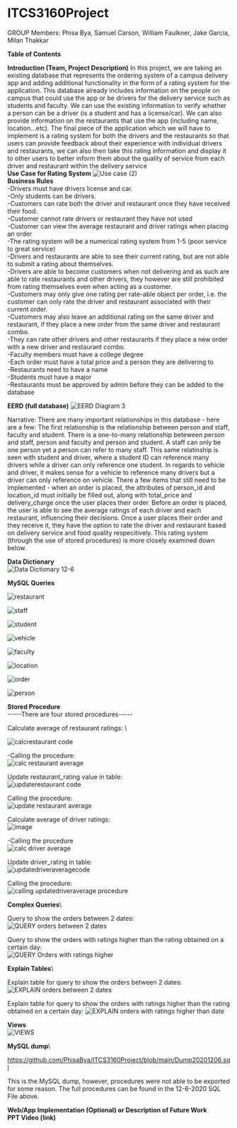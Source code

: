 # ITCS3160Project
GROUP Members: Phisa Bya, Samuel Carson, William Faulkner, Jake Garcia, Milan Thakkar

**Table of Contents**

**Introduction (Team, Project Description)**
In this project, we are taking an existing database that represents the ordering system of a campus delivery app and adding additional functionality in the form of a rating system for the application. This database already includes information on the people on campus that could use the app or be drivers for the delivery service such as students and faculty. We can use the existing information to verify whether a person can be a driver (is a student and has a license/car). We can also provide information on the restaurants that use the app (including name,  location...etc). The final piece of the application which we will have to implement is a rating system for both the drivers and the restaurants so that users can provide feedback about their experience with individual drivers and restaurants, we can also then take this rating information and display it to other users to better inform them about the quality of service from each driver and restaurant within the delivery service\
**Use Case for Rating System**
![Use case (2)](https://user-images.githubusercontent.com/46977818/99899190-57288080-2c75-11eb-9157-a4c3161c65be.jpg)\
**Business Rules** \
-Drivers must have drivers license and car.\
-Only students can be drivers.\
-Customers can rate both the driver and restaurant once they have received their food.\
-Customer cannot rate drivers or restaurant they have not used\
-Customer can view the average restaurant and driver ratings when placing an order\
-The rating system will be a numerical rating system from 1-5 (poor service to great service)\
-Drivers and restaurants are able to see their current rating, but are not able to submit a rating about themselves.\
-Drivers are able to become customers when not delivering and as such are able to rate restaurants and other drivers, they however are still prohibited from rating themselves even when acting as a customer.\
-Customers may only give one rating per rate-able object per order, i.e. the customer can only rate the driver and restaurant associated with their current order. \
-Customers may also leave an additional rating on the same driver and restaurant, if they place a new order from the same driver and restaurant combo.\
-They can rate other drivers and other restaurants if they place a new order with a new driver and restaurant combo. \
-Faculty members must have a college degree  \
-Each order must have a total price and a person they are delivering to\
-Restaurants need to have a name\
-Students must have a major\
-Restaurants must be approved by admin before they can be added to the database

**EERD (full database)** 
![EERD Diagram 3](https://user-images.githubusercontent.com/29802691/102300788-8ef8b000-3f23-11eb-8105-693dcf1df50e.png)

Narrative: There are many important relationships in this database - here are a few: The first relationship is the relationship between person and staff, faculty and student. There is a one-to-many relationship beteween person and staff, person and faculty and person and student. A staff can only be one person yet a person can refer to many staff. This same relatinship is seen with student and driver, where a student ID can reference many drivers while a driver can only reference one student. In regards to vehicle and driver, it makes sense for a vehicle to reference many drivers but a driver can only reference on vehicle. There a few items that still need to be implemented - when an order is placed, the attributes of person_id and location_id must initially be filled out, along with total_price and delivery_charge once the user places their order. Before an order is placed, the user is able to see the average ratings of each driver and each restaurant, influencing their decisions. Once a user places their order and they receive it, they have the option to rate the driver and restaurant based on delivery service and food quality respecitively. This rating system (through the use of stored procedures) is more closely examined down below. 

**Data Dictionary**\
![Data Dictionary 12-6](https://user-images.githubusercontent.com/29802691/101307788-46037600-3816-11eb-8a5a-41a78f63a9c9.png)



**MySQL Queries**

![restaurant](https://user-images.githubusercontent.com/29802691/101308508-08075180-3818-11eb-8796-cffbc142d6ad.PNG)

![staff](https://user-images.githubusercontent.com/29802691/101308509-08075180-3818-11eb-91a3-b946bbdeed14.PNG)

![student](https://user-images.githubusercontent.com/29802691/101308510-08075180-3818-11eb-9435-bd2af59a00a4.PNG)

![vehicle](https://user-images.githubusercontent.com/29802691/101308513-08075180-3818-11eb-8c4c-b8b33e6a2ffd.PNG)

![faculty](https://user-images.githubusercontent.com/29802691/101308514-089fe800-3818-11eb-9a6e-71d0948eda21.PNG)

![location](https://user-images.githubusercontent.com/29802691/101308517-089fe800-3818-11eb-9760-9cad69b0ee55.PNG)

![order](https://user-images.githubusercontent.com/29802691/101308518-089fe800-3818-11eb-8449-3e64586cbe91.PNG)

![person](https://user-images.githubusercontent.com/29802691/101308519-089fe800-3818-11eb-9d4a-71c28ab877c0.PNG)

**Stored Procedure**\
-----There are four stored procedures-----

Calculate average of restaurant ratings: \

![calcrestaurant code](https://user-images.githubusercontent.com/29802691/101305242-38e38880-3810-11eb-9478-1b2be25f7950.PNG) 

-Calling the procedure: \
![calc restaurant average](https://user-images.githubusercontent.com/29802691/101304958-7eec1c80-380f-11eb-881a-8fc82693ace1.PNG) 

Update restaurant_rating value in table: \
![updaterestaurant code](https://user-images.githubusercontent.com/29802691/101305266-4862d180-3810-11eb-8338-83b71e011c0d.PNG) 

Calling the procedure: \
![update restaurant average](https://user-images.githubusercontent.com/29802691/101305005-9a572780-380f-11eb-8957-52453809548f.PNG) 

Calculate average of driver ratings: \
![image](https://user-images.githubusercontent.com/29802691/101305999-d7241e00-3811-11eb-9ddc-bb82f50fc3f8.png) 

-Calling the procedure \
![calc driver average](https://user-images.githubusercontent.com/29802691/101305659-29b10a80-3811-11eb-8124-e6e91832c950.PNG) 

Update driver_rating in table: \
![updatedriveraveragecode](https://user-images.githubusercontent.com/29802691/101306058-f458ec80-3811-11eb-8b74-728b279f8073.PNG) 


Calling the procedure: \
![calling updatedriveraverage procedure](https://user-images.githubusercontent.com/29802691/101306282-7a753300-3812-11eb-848b-3ea8e22db341.PNG) 

**Complex Queries**\

Query to show the orders between 2 dates: \
![QUERY orders between 2 dates](https://user-images.githubusercontent.com/29802691/102303241-c9188080-3f28-11eb-919b-321b864f088c.PNG)

Query to show the orders with ratings higher than the rating obtained on a certain day: \
![QUERY Orders with ratings higher](https://user-images.githubusercontent.com/29802691/102303242-c9b11700-3f28-11eb-9990-ce13f074ba48.PNG)

**Explain Tables**\

Explain table for query to show the orders between 2 dates:
![EXPLAIN orders between 2 dates](https://user-images.githubusercontent.com/29802691/102303249-ca49ad80-3f28-11eb-965b-3582ff8ed639.PNG)

Explain table for query to show the orders with ratings higher than the rating obtained on a certain day:
![EXPLAIN orders with ratings higher than date](https://user-images.githubusercontent.com/29802691/102303250-ca49ad80-3f28-11eb-9fa4-54f46405d3e7.PNG)


**Views**\
![VIEWS](https://user-images.githubusercontent.com/29802691/102303246-ca49ad80-3f28-11eb-9686-e64f5589ca8c.PNG)

**MySQL dump**\

https://github.com/PhisaBya/ITCS3160Project/blob/main/Dump20201206.sql

This is the MySQL dump, however, procedures were not able to be exported for some reason. The full procedures can be found in the 12-6-2020 SQL File above.

**Web/App Implementation (Optional) or Description of Future Work**\
**PPT Video (link)**

